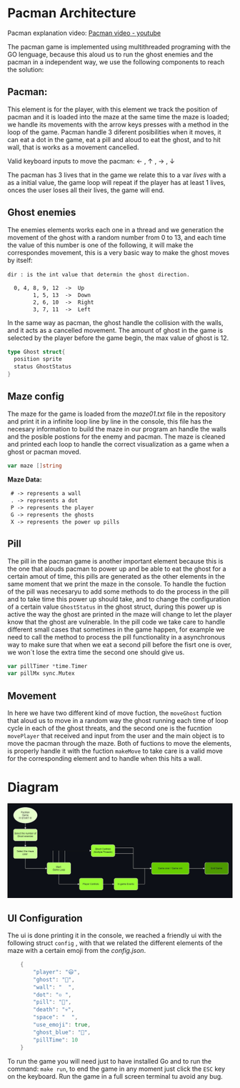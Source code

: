 # Pacman Architecture

Pacman explanation video: [Pacman video - youtube](https://youtu.be/oachlGoEhhw)

The pacman game is implemented using multithreaded programing with the GO lenguage, because this aloud us to run the ghost enemies and the pacman in a independent way, we use the following components to reach the solution:

## Pacman:

This element is for the player, with this element we track the position of pacman and it is loaded into the maze at the same time the maze is loaded; we handle its movements with the arrow keys presses with a method in the loop of the game.
Pacman handle 3 diferent posibilities when it moves, it can eat a dot in the game, eat a pill and aloud to eat the ghost, and to hit wall, that is works as a movement cancelled.
	
Valid keyboard inputs to move the pacman: ← , ↑ , → , ↓
	
The pacman has 3 lives that in the game we relate this to a var *lives* with a  as a initial value, the game loop will repeat if the player has at least 1 lives, onces the user loses all their lives, the game will end. 

## Ghost enemies

The enemies elements works each one in a thread and we generation the movement of the ghost with a random number from 0 to 13, and each time the value of this number is one of the following, it will make the correspondes movement, this is a very basic way to make the ghost moves by itself:
	 
`dir : is the int value that determin the ghost direction.`
		
```
  0, 4, 8, 9, 12  ->  Up
        1, 5, 13  ->  Down
        2, 6, 10  ->  Right
        3, 7, 11  ->  Left
```
		
In the same way as pacman, the ghost handle the collision with the walls, and it acts as a cancelled movement.
The amount of ghost in the game is selected by the player before the game begin, the max value of ghost is 12.
	
```go
type Ghost struct{
  position sprite
  status GhostStatus
}
```

## Maze config

The maze for the game is loaded from the *maze01.txt* file in the repository and print it in a infinite loop line by line in the console, this file has the necesary information to build the maze in our program an handle the walls and the posible postions for the enemy and pacman.
The maze is cleaned and printed each loop to handle the correct visualization as a game when a ghost or pacman moved.

```go
var maze []string
```

**Maze Data:**
```
 # -> represents a wall
 . -> represents a dot
 P -> represents the player
 G -> represents the ghosts
 X -> represents the power up pills
```


## Pill

The pill in the pacman game is another important element because this is the one that alouds pacman to power up and be able to eat the ghost for a certain amout of time, this pills are generated as the other elements in the same moment that we print the maze in the console.
To handle the fuction of the pill was necesaryu to add some methods to do the process in the pill and to take time this power up should take, and to change the configuration of a certain value `GhostStatus` in the ghost struct, during this power up is active the way the ghost are printed in the maze will change to let the player know that the ghost are vulnerable. In the pill code we take care to handle different small cases that sometimes in the game happen, for example we need to call the method to process the pill  functionality in a asynchronous way to make sure that when we eat a second pill before the fisrt one is over, we won´t lose the extra time the second one should give us.
	
```go
var pillTimer *time.Timer
var pillMx sync.Mutex
```

## Movement


In here we have two different kind of move fuction, the `moveGhost` fuction that aloud us to move in a random way the ghost running each time of loop cycle in each of the ghost threats, and the second one is the fucntion `movePlayer` that received and input from the user and the main object is to move the pacman through the maze.
Both of fuctions to move the elements, is properly handle it with the fuction `makeMove` to take care is a valid move for the corresponding element and to handle when this hits a wall.

# Diagram 
	
![Pacman Diagram](Images/Pacman_Diagram.jpg)
	
	
## UI Configuration

The ui is done printing it in the console, we reached a friendly ui with  the following struct `config` , with that we related the different elements of the maze with a certain emoji from the *config.json*.
	
```go
	{
		"player": "😃",
		"ghost": "👻",
		"wall": "  ",
		"dot": "▫️ ",
		"pill": "💊",
		"death": "💀",
		"space": "  ",
		"use_emoji": true,
		"ghost_blue": "🥶",
		"pillTime": 10
	}
```

To run the game you will need just to have installed Go and to run the command: `make run`, to end the game in any moment just click the `ESC` key on the keyboard. Run the game in a full screen terminal tu avoid any bug.	
